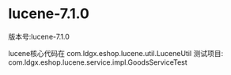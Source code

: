 # lucene-7.1.0
版本号:lucene-7.1.0



lucene核心代码在
  com.ldgx.eshop.lucene.util.LuceneUtil
测试项目:
  com.ldgx.eshop.lucene.service.impl.GoodsServiceTest
